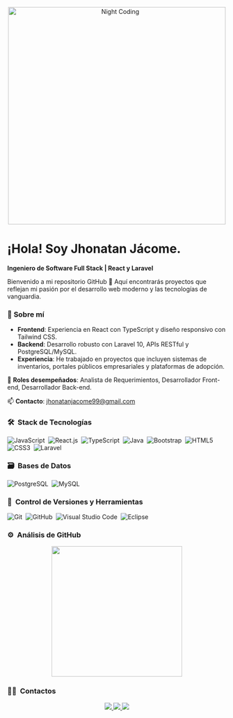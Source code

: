 <p align="center">
  <img src="https://giffiles.alphacoders.com/220/220764.gif" alt="Night Coding" width="500" />
</p>

<h1 align="left">¡Hola! Soy Jhonatan Jácome.</h2>

**Ingeniero de Software Full Stack | React y Laravel**  

Bienvenido a mi repositorio GitHub 🚀 Aquí encontrarás proyectos que reflejan mi pasión por el desarrollo web moderno y las tecnologías de vanguardia.  

### 🌟 **Sobre mí**  
- **Frontend**: Experiencia en React con TypeScript y diseño responsivo con Tailwind CSS.  
- **Backend**: Desarrollo robusto con Laravel 10, APIs RESTful y PostgreSQL/MySQL.  
- **Experiencia**: He trabajado en proyectos que incluyen sistemas de inventarios, portales públicos empresariales y plataformas de adopción.  

📝 **Roles desempeñados**: Analista de Requerimientos, Desarrollador Front-end, Desarrollador Back-end.  

📫 **Contacto**: jhonatanjacome99@gmail.com  

### 🛠 &nbsp;Stack de Tecnologías  
![JavaScript](https://img.shields.io/badge/javascript-%23323330.svg?style=for-the-badge&logo=javascript&logoColor=%23F7DF1E)&nbsp;
![React.js](https://img.shields.io/badge/reactjs-%2361DAFB.svg?style=for-the-badge&logo=react&logoColor=black)&nbsp;
![TypeScript](https://img.shields.io/badge/typescript-%23007ACC.svg?style=for-the-badge&logo=typescript&logoColor=white)&nbsp;
![Java](https://img.shields.io/badge/java-%23ED8B00.svg?style=for-the-badge&logo=java&logoColor=white)&nbsp;
![Bootstrap](https://img.shields.io/badge/bootstrap-%23563D7C.svg?style=for-the-badge&logo=bootstrap&logoColor=white)&nbsp;
![HTML5](https://img.shields.io/badge/html5-%23E34F26.svg?style=for-the-badge&logo=html5&logoColor=white)&nbsp;
![CSS3](https://img.shields.io/badge/css3-%231572B6.svg?style=for-the-badge&logo=css3&logoColor=white)&nbsp;
![Laravel](https://img.shields.io/badge/Laravel-v10-FF2D20?style=for-the-badge&logo=laravel&logoColor=white)&nbsp;

### 🗃 &nbsp;Bases de Datos  
![PostgreSQL](https://img.shields.io/badge/postgresql-%23316192.svg?style=for-the-badge&logo=postgresql&logoColor=white)&nbsp;
![MySQL](https://img.shields.io/badge/mysql-%2300f.svg?style=for-the-badge&logo=mysql&logoColor=white)&nbsp;

### 🧰 &nbsp;Control de Versiones y Herramientas  
![Git](https://img.shields.io/badge/git-%23F05033.svg?style=for-the-badge&logo=git&logoColor=white)&nbsp;
![GitHub](https://img.shields.io/badge/github-%23121011.svg?style=for-the-badge&logo=github&logoColor=white)&nbsp;
![Visual Studio Code](https://img.shields.io/badge/Visual%20Studio%20Code-0078d7.svg?style=for-the-badge&logo=visual-studio-code&logoColor=white)&nbsp;
![Eclipse](https://img.shields.io/badge/eclipse-%232C2255.svg?style=for-the-badge&logo=eclipse&logoColor=white)&nbsp;

### ⚙️ &nbsp;Análisis de GitHub  
<p align="center">
  <a href="https://github.com/Jhonatanjacome07"> 
    <img height="300em" src="https://github-readme-stats.vercel.app/api/top-langs/?username=Jhonatanjacome07&theme=radical" />
  </a>
</p>

### 🤝🏻 &nbsp;Contactos  
<p align="center">
  <a href="https://www.linkedin.com/in/jhonatan-steven-jacome-/" target="_blank">
    <img src="https://img.shields.io/badge/-LinkedIn-0077B5?style=for-the-badge&logo=linkedin&logoColor=white" />
  </a>
  <a href="mailto:jhonatanjacome99@gmail.com" target="_blank">
    <img src="https://img.shields.io/badge/-Gmail-D14836?style=for-the-badge&logo=gmail&logoColor=white" />
  </a>
  <a href="https://www.facebook.com/jhonatan.jacome.33" target="_blank">
    <img src="https://img.shields.io/badge/-Facebook-1877F2?style=for-the-badge&logo=facebook&logoColor=white" />
  </a>
</p>



